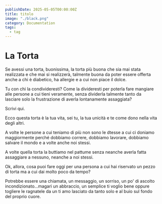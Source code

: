 ```yaml
---
publishDate: 2025-05-05T00:00:00Z
title: titolo
image: "./black.png"
category: Documentation
tags:
  - tag
---
```


# La Torta

Se avessi una torta, buonissima, la torta più buona che sia mai stata realizzata e che mai si realizzerà, talmente buona da poter essere offerta anche a chi è diabetico, ha allergie e a cui non piace il dolce.

Tu con chi la condivideresti? Come la divideresti per poterla fare mangiare alle persone a cui tieni veramente, senza dividerla talmente tanto da lasciare solo la frustrazione di averla lontanamente assaggiata?

Scrivi qui.

Ecco questa torta è la tua vita, sei tu, la tua unicità e te come dono nella vita degli altri.

A volte le persone a cui teniamo di più non sono le dtesse a cui ci doniamo maggiormente perché dobbiamo correre, dobbiamo lavorare, dobbiamo salvare il mondo e a volte anche noi stessi.

A volte quella torta la buttiamo nel pattume senza neanche averla fatta assaggiare a nessuno, neanche a noi stessi.

Ok, allora, cosa puoi fare oggi per una persona a cui hai riservato un pezzo di torta ma a cui dai molto poco da tempo?

Potrebbe essere una chiamata, un messaggio, un sorriso, un po' di ascolto incondizionato...magari un abbraccio, un semplice ti voglio bene oppure togliere le ragnatele da un ti amo lasciato da tanto solo e al buio sul fondo del proprio cuore.

